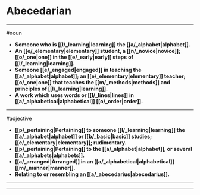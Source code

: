 # Abecedarian
---
#noun
- **Someone who is [[l/_learning|learning]] the [[a/_alphabet|alphabet]].**
- **An [[e/_elementary|elementary]] student, a [[n/_novice|novice]]; [[o/_one|one]] in the [[e/_early|early]] steps of [[l/_learning|learning]].**
- **Someone [[e/_engaged|engaged]] in teaching the [[a/_alphabet|alphabet]]; an [[e/_elementary|elementary]] teacher; [[o/_one|one]] that teaches the [[m/_methods|methods]] and principles of [[l/_learning|learning]].**
- **A work which uses words or [[l/_lines|lines]] in [[a/_alphabetical|alphabetical]] [[o/_order|order]].**
---
#adjective
- **[[p/_pertaining|Pertaining]] to someone [[l/_learning|learning]] the [[a/_alphabet|alphabet]] or [[b/_basic|basic]] studies; [[e/_elementary|elementary]]; rudimentary.**
- **[[p/_pertaining|Pertaining]] to the [[a/_alphabet|alphabet]], or several [[a/_alphabets|alphabets]].**
- **[[a/_arranged|Arranged]] in an [[a/_alphabetical|alphabetical]] [[m/_manner|manner]].**
- **Relating to or resembling an [[a/_abecedarius|abecedarius]].**
---
---
